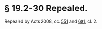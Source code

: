 # § 19.2-30 Repealed.

<p>Repealed by Acts 2008, cc. <a href='http://lis.virginia.gov/cgi-bin/legp604.exe?081+ful+CHAP0551'>551</a> and <a href='http://lis.virginia.gov/cgi-bin/legp604.exe?081+ful+CHAP0691'>691</a>, cl. 2.</p>